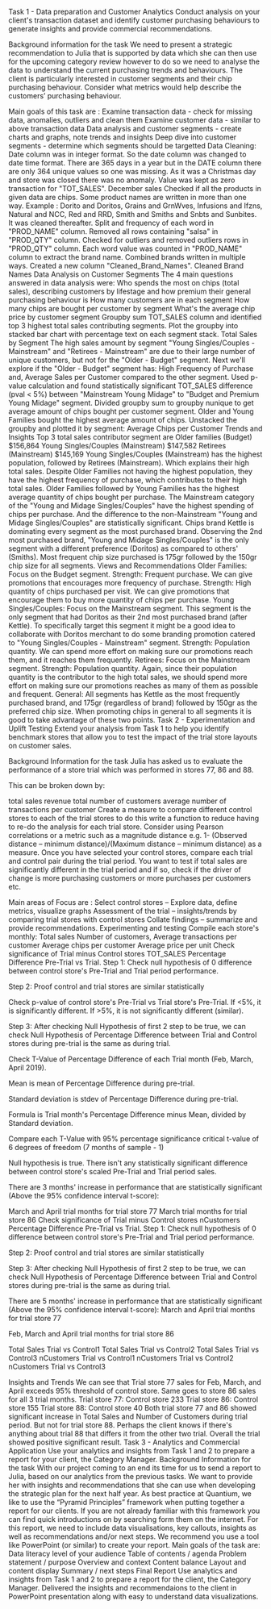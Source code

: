 Task 1 - Data preparation and Customer Analytics
Conduct analysis on your client's transaction dataset and identify customer purchasing behaviours to generate insights and provide commercial recommendations.

Background information for the task
We need to present a strategic recommendation to Julia that is supported by data which she can then use for the upcoming category review however to do so we need to analyse the data to understand the current purchasing trends and behaviours. The client is particularly interested in customer segments and their chip purchasing behaviour. Consider what metrics would help describe the customers’ purchasing behaviour.

Main goals of this task are :
Examine transaction data - check for missing data, anomalies, outliers and clean them
Examine customer data - similar to above transaction data
Data analysis and customer segments - create charts and graphs, note trends and insights
Deep dive into customer segments - determine which segments should be targetted
Data Cleaning:
Date column was in integer format. So the date column was changed to date time format.
There are 365 days in a year but in the DATE column there are only 364 unique values so one was missing. As it was a Christmas day and store was closed there was no anomaly. Value was kept as zero transaction for "TOT_SALES". December sales
Checked if all the products in given data are chips.
Some product names are written in more than one way. Example : Dorito and Doritos, Grains and GrnWves, Infusions and Ifzns, Natural and NCC, Red and RRD, Smith and Smiths and Snbts and Sunbites. It was cleaned thereafter.
Split and frequency of each word in "PROD_NAME" column. Removed all rows containing "salsa" in "PROD_QTY" column.
Checked for outliers and removed outliers rows in "PROD_QTY" column.
Each word value was counted in "PROD_NAME" column to extract the brand name. Combined brands written in multiple ways. Created a new column "Cleaned_Brand_Names". Cleaned Brand Names
Data Analysis on Customer Segments
The 4 main questions answered in data analysis were:
Who spends the most on chips (total sales), describing customers by lifestage and how premium their general purchasing behaviour is
How many customers are in each segment
How many chips are bought per customer by segment
What's the average chip price by customer segment
Groupby sum TOT_SALES column and identified top 3 highest total sales contributing segments.
Plot the groupby into stacked bar chart with percentage text on each segment stack. Total Sales by Segment
The high sales amount by segment "Young Singles/Couples - Mainstream" and "Retirees - Mainstream" are due to their large number of unique customers, but not for the "Older - Budget" segment. Next we'll explore if the "Older - Budget" segment has: High Frequency of Purchase and, Average Sales per Customer compared to the other segment.
Used p-value calculation and found statistically significant TOT_SALES difference (pval < 5%) between "Mainstream Young Midage" to "Budget and Premium Young Midage" segment.
Divided groupby sum to groupby nunique to get average amount of chips bought per customer segment. Older and Young Families bought the highest average amount of chips.
Unstacked the groupby and plotted it by segment: Average Chips per Customer
Trends and Insights
Top 3 total sales contributor segment are
Older families (Budget) $156,864
Young Singles/Couples (Mainstream) $147,582
Retirees (Mainstream) $145,169
Young Singles/Couples (Mainstream) has the highest population, followed by Retirees (Mainstream). Which explains their high total sales.
Despite Older Families not having the highest population, they have the highest frequency of purchase, which contributes to their high total sales.
Older Families followed by Young Families has the highest average quantity of chips bought per purchase.
The Mainstream category of the "Young and Midage Singles/Couples" have the highest spending of chips per purchase. And the difference to the non-Mainstream "Young and Midage Singles/Couples" are statistically significant.
Chips brand Kettle is dominating every segment as the most purchased brand.
Observing the 2nd most purchased brand, "Young and Midage Singles/Couples" is the only segment with a different preference (Doritos) as compared to others' (Smiths).
Most frequent chip size purchased is 175gr followed by the 150gr chip size for all segments.
Views and Recommendations
Older Families: Focus on the Budget segment. Strength: Frequent purchase. We can give promotions that encourages more frequency of purchase. Strength: High quantity of chips purchased per visit. We can give promotions that encourage them to buy more quantity of chips per purchase.
Young Singles/Couples: Focus on the Mainstream segment. This segment is the only segment that had Doritos as their 2nd most purchased brand (after Kettle). To specifically target this segment it might be a good idea to collaborate with Doritos merchant to do some branding promotion catered to "Young Singles/Couples - Mainstream" segment. Strength: Population quantity. We can spend more effort on making sure our promotions reach them, and it reaches them frequently.
Retirees: Focus on the Mainstream segment. Strength: Population quantity. Again, since their population quantity is the contributor to the high total sales, we should spend more effort on making sure our promotions reaches as many of them as possible and frequent.
General: All segments has Kettle as the most frequently purchased brand, and 175gr (regardless of brand) followed by 150gr as the preferred chip size. When promoting chips in general to all segments it is good to take advantage of these two points.
Task 2 - Experimentation and Uplift Testing
Extend your analysis from Task 1 to help you identify benchmark stores that allow you to test the impact of the trial store layouts on customer sales.

Background Information for the task
Julia has asked us to evaluate the performance of a store trial which was performed in stores 77, 86 and 88.

This can be broken down by:

total sales revenue
total number of customers
average number of transactions per customer
Create a measure to compare different control stores to each of the trial stores to do this write a function to reduce having to re-do the analysis for each trial store. Consider using Pearson correlations or a metric such as a magnitude distance e.g. 1- (Observed distance – minimum distance)/(Maximum distance – minimum distance) as a measure. Once you have selected your control stores, compare each trial and control pair during the trial period. You want to test if total sales are significantly different in the trial period and if so, check if the driver of change is more purchasing customers or more purchases per customers etc.

Main areas of Focus are :
Select control stores – Explore data, define metrics, visualize graphs
Assessment of the trial – insights/trends by comparing trial stores with control stores
Collate findings – summarize and provide recommendations.
Experimenting and testing
Compile each store's monthly:
Total sales
Number of customers,
Average transactions per customer
Average chips per customer
Average price per unit
Check significance of Trial minus Control stores TOT_SALES Percentage Difference Pre-Trial vs Trial.
Step 1: Check null hypothesis of 0 difference between control store's Pre-Trial and Trial period performance.

Step 2: Proof control and trial stores are similar statistically

Check p-value of control store's Pre-Trial vs Trial store's Pre-Trial. If <5%, it is significantly different. If >5%, it is not significantly different (similar).

Step 3: After checking Null Hypothesis of first 2 step to be true, we can check Null Hypothesis of Percentage Difference between Trial and Control stores during pre-trial is the same as during trial.

Check T-Value of Percentage Difference of each Trial month (Feb, March, April 2019).

Mean is mean of Percentage Difference during pre-trial.

Standard deviation is stdev of Percentage Difference during pre-trial.

Formula is Trial month's Percentage Difference minus Mean, divided by Standard deviation.

Compare each T-Value with 95% percentage significance critical t-value of 6 degrees of freedom (7 months of sample - 1)

Null hypothesis is true. There isn't any statistically significant difference between control store's scaled Pre-Trial and Trial period sales.

There are 3 months' increase in performance that are statistically significant (Above the 95% confidence interval t-score):

March and April trial months for trial store 77
March trial months for trial store 86
Check significance of Trial minus Control stores nCustomers Percentage Difference Pre-Trial vs Trial.
Step 1: Check null hypothesis of 0 difference between control store's Pre-Trial and Trial period performance.

Step 2: Proof control and trial stores are similar statistically

Step 3: After checking Null Hypothesis of first 2 step to be true, we can check Null Hypothesis of Percentage Difference between Trial and Control stores during pre-trial is the same as during trial.

There are 5 months' increase in performance that are statistically significant (Above the 95% confidence interval t-score):
March and April trial months for trial store 77

Feb, March and April trial months for trial store 86

Total Sales Trial vs Control1 Total Sales Trial vs Control2 Total Sales Trial vs Control3 nCustomers Trial vs Control1 nCustomers Trial vs Control2 nCustomers Trial vs Control3

Insights and Trends
We can see that Trial store 77 sales for Feb, March, and April exceeds 95% threshold of control store. Same goes to store 86 sales for all 3 trial months.
Trial store 77: Control store 233
Trial store 86: Control store 155
Trial store 88: Control store 40
Both trial store 77 and 86 showed significant increase in Total Sales and Number of Customers during trial period. But not for trial store 88. Perhaps the client knows if there's anything about trial 88 that differs it from the other two trial.
Overall the trial showed positive significant result.
Task 3 - Analytics and Commercial Application
Use your analytics and insights from Task 1 and 2 to prepare a report for your client, the Category Manager.
Background Information for the task
With our project coming to an end its time for us to send a report to Julia, based on our analytics from the previous tasks. We want to provide her with insights and recommendations that she can use when developing the strategic plan for the next half year.
As best practice at Quantium, we like to use the “Pyramid Principles” framework when putting together a report for our clients. If you are not already familiar with this framework you can find quick introductions on by searching form them on the internet.
For this report, we need to include data visualisations, key callouts, insights as well as recommendations and/or next steps.
We recommend you use a tool like PowerPoint (or similar) to create your report.
Main goals of the task are:
Data literacy level of your audience
Table of contents / agenda
Problem statement / purpose
Overview and context
Content balance
Layout and content display
Summary / next steps
Final Report
Use analytics and insights from Task 1 and 2 to prepare a report for the client, the Category Manager.
Delivered the insights and recommendaions to the client in PowerPoint presentation along with easy to understand data visualizations. 
